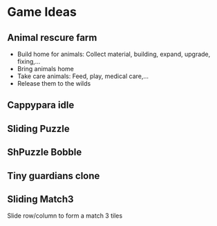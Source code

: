 # Game Ideas

## Animal rescure farm
- Build home for animals: Collect material, building, expand, upgrade, fixing,...
- Bring animals home
- Take care animals: Feed, play, medical care,...
- Release them to the wilds

## Cappypara idle 

## Sliding Puzzle

## ShPuzzle Bobble

## Tiny guardians clone

## Sliding Match3
Slide row/column to form a match 3 tiles
